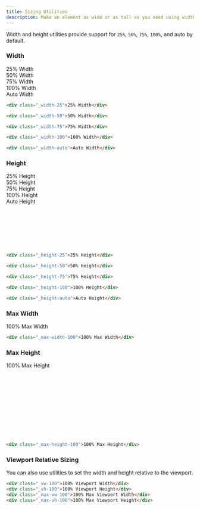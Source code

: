 ```yaml
---
title: Sizing Utilities
description: Make an element as wide or as tall as you need using width and height utilities. 
---
```

Width and height utilities provide support for `25%`, `50%`, `75%`, `100%`, and auto by default.

### Width

<i-code title="Width Utility Example">
<i-tab type="preview">
    <div class="_width-25 _padding-1 _background-gray-20">25% Width</div>
    <div class="_width-50 _padding-1 _background-gray-20">50% Width</div>
    <div class="_width-75 _padding-1 _background-gray-20">75% Width</div>
    <div class="_width-100 _padding-1 _background-gray-20">100% Width</div>
    <div class="_width-auto _padding-1 _background-gray-20">Auto Width</div>
</i-tab>
<i-tab type="html">

~~~html
<div class="_width-25">25% Width</div>
~~~
~~~html
<div class="_width-50">50% Width</div>
~~~
~~~html
<div class="_width-75">75% Width</div>
~~~
~~~html
<div class="_width-100">100% Width</div>
~~~
~~~html
<div class="_width-auto">Auto Width</div>
~~~

</i-tab>
</i-code>

### Height

<i-code title="Height Utility Example">

<i-tab type="preview">
    <div style="height: 200px;" class="_display-flex">
        <div class="_height-25 _padding-1 _background-gray-20" style="width: 20%;">25% Height</div>
        <div class="_height-50 _padding-1 _background-gray-20" style="width: 20%;">50% Height</div>
        <div class="_height-75 _padding-1 _background-gray-20" style="width: 20%;">75% Height</div>
        <div class="_height-100 _padding-1 _background-gray-20" style="width: 20%;">100% Height</div>
        <div class="_height-auto _padding-1 _background-gray-20" style="width: 20%;">Auto Height</div>
    </div>
</i-tab>
<i-tab type="html">

~~~html
<div class="_height-25">25% Height</div>
~~~
~~~html
<div class="_height-50">50% Height</div>
~~~
~~~html
<div class="_height-75">75% Height</div>
~~~
~~~html
<div class="_height-100">100% Height</div>
~~~
~~~html
<div class="_height-auto">Auto Height</div>
~~~

</i-tab>
</i-code>

### Max Width

<i-code title="Max Width Utility Example">
<i-tab type="preview">
    <div class="_max-width-100 _padding-1 _background-gray-20">100% Max Width</div>
</i-tab>
<i-tab type="html">

~~~html
<div class="_max-width-100">100% Max Width</div>
~~~

</i-tab>
</i-code>

### Max Height

<i-code title="Max Height Utility Example">
<i-tab type="preview">
    <div style="height: 200px;" class="_display-flex">
        <div class="_max-height-100 _padding-1 _background-gray-20" style="width: 25%;">100% Max Height</div>
    </div>
</i-tab>
<i-tab type="html">

~~~html
<div class="_max-height-100">100% Max Height</div>
~~~

</i-tab>
</i-code>

### Viewport Relative Sizing
You can also use utilities to set the width and height relative to the viewport.

~~~html
<div class="_vw-100">100% Viewport Width</div>
<div class="_vh-100">100% Viewport Height</div>
<div class="_max-vw-100">100% Max Viewport Width</div>
<div class="_max-vh-100">100% Max Viewport Height</div>
~~~
